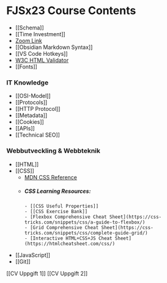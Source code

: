 # FJSx23 Course Contents

- [[Schema]]
- [[Time Investment]]
- [Zoom Link](https://us06web.zoom.us/j/3780272155)
- [[Obsidian Markdown Syntax]]
- [[VS Code Hotkeys]]
- [W3C HTML Validator](https://validator.w3.org/)
- [[Fonts]]
### IT Knowledge
- [[OSI-Model]]
- [[Protocols]]
- [[HTTP Protocol]]
- [[Metadata]]
- [[Cookies]]
- [[APIs]]
- [[Technical SEO]]
### Webbutveckling & Webbteknik
- [[HTML]]
- [[CSS]]
  - [MDN CSS Reference](https://developer.mozilla.org/en-US/docs/Web/CSS)
  - ##### CSS Learning Resources:
		- [[CSS Useful Properties]]
		- [[CSS Exercise Bank]]
		- [Flexbox Comprehensive Cheat Sheet](https://css-tricks.com/snippets/css/a-guide-to-flexbox/)
		- [Grid Comprehensive Cheat Sheet](https://css-tricks.com/snippets/css/complete-guide-grid/)
		- [Interactive HTML+CSS+JS Cheat Sheet](https://htmlcheatsheet.com/css/)
- [[JavaScript]]
- [[Git]]

[[CV Uppgift 1]]
[[CV Uppgift 2]]